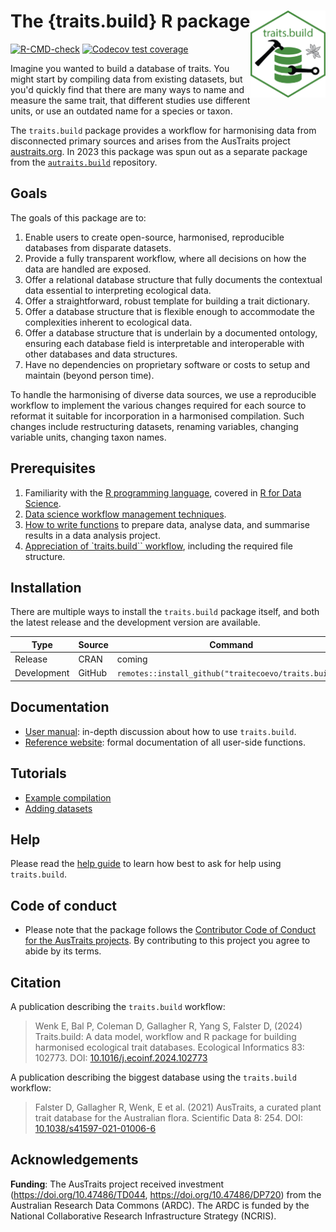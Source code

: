 
# The {traits.build} R package <img src="man/figures/traits_build_hex2.png" align="right" alt="" width="120" />

<!-- badges: start -->
[![R-CMD-check](https://github.com/traitecoevo/traits.build/actions/workflows/R-CMD-check.yml/badge.svg)](https://github.com/traitecoevo/traits.build/actions/workflows/R-CMD-check.yml)
[![Codecov test coverage](https://codecov.io/gh/traitecoevo/traits.build/branch/develop/graph/badge.svg)](https://app.codecov.io/gh/traitecoevo/traits.build?branch=develop)
<!-- badges: end -->


Imagine you wanted to build a database of traits. You might start by compiling data from existing datasets, but you'd quickly find that there are many ways to name and measure the same trait, that different studies use different units, or use an outdated name for a species or taxon.

The `traits.build` package provides a workflow for harmonising data from 
disconnected primary sources and arises from the AusTraits project [austraits.org](https://austraits.org). In 2023 this package was spun out as a separate package from the [`autraits.build`](http://traitecoevo.github.io/austraits.build/) repository.

## Goals

The goals of this package are to:

1.  Enable users to create open-source, harmonised, reproducible databases from disparate datasets.
2.  Provide a fully transparent workflow, where all decisions on how the data are handled are exposed.
3.  Offer a relational database structure that fully documents the contextual data essential to interpreting ecological data.
4.  Offer a straightforward, robust template for building a trait dictionary.
5.  Offer a database structure that is flexible enough to accommodate the complexities inherent to ecological data.
6.  Offer a database structure that is underlain by a documented ontology, ensuring each database field is interpretable and interoperable with other databases and data structures.
7.  Have no dependencies on proprietary software or costs to setup and maintain (beyond person time).

To handle the harmonising of diverse data sources, we use a reproducible
workflow to implement the various changes required for each source to
reformat it suitable for incorporation in a harmonised compilation. Such changes include restructuring datasets, renaming variables, changing variable
units, changing taxon names.

## Prerequisites

1. Familiarity with the [R programming language](https://www.r-project.org/), covered in [R for Data Science](https://r4ds.had.co.nz/).
2. [Data science workflow management techniques](https://rstats.wtf/index.html).
3. [How to write functions](https://r4ds.had.co.nz/functions.html) to prepare data, analyse data, and summarise results in a data analysis project.
4. [Appreciation of `traits.build`` workflow](https://traitecoevo.github.io/traits.build-book/), including the required file structure.

## Installation 

There are multiple ways to install the `traits.build` package itself, and both the latest release and the development version are available.

| Type        | Source   | Command                                                           |
|-------------|----------|-------------------------------------------------------------------|
| Release     | CRAN     | coming                                     |
| Development | GitHub   | `remotes::install_github("traitecoevo/traits.build")`                     |

<!-- ## Get started in 5(?) minutes

The 5-minute video at <xxx> demonstrates the use of `traits.build` using a template example compilation. This template is also used in chapters
of the [user manual](https://traitecoevo.github.io/traits.build-book/).

-- [![](./man/figures/video.png)](XXX) -->
## Documentation

- [User manual](https://traitecoevo.github.io/traits.build-book/): in-depth
  discussion about how to use `traits.build`.
- [Reference website](http://traitecoevo.github.io/traits.build/): formal
  documentation of all user-side functions.

## Tutorials

- [Example compilation](https://traitecoevo.github.io/traits.build-book/tutorial_compilation.html)
- [Adding datasets](https://traitecoevo.github.io/traits.build-book/tutorial_datasets.html)

## Help

Please read the [help guide](https://traitecoevo.github.io/traits.build-book/help.html) to learn how best to ask for help using `traits.build`.

## Code of conduct

* Please note that the package follows the [Contributor Code of Conduct for the AusTraits projects](hhttp://traitecoevo.github.io/austraits.build/CODE_OF_CONDUCT.html). By contributing to this project you agree to abide by its terms.

## Citation

A publication describing the `traits.build` workflow:
> Wenk E, Bal P, Coleman D, Gallagher R, Yang S, Falster D, (2024) Traits.build: A data model, workflow and R package for building harmonised ecological trait databases. Ecological Informatics 83: 102773. DOI: [10.1016/j.ecoinf.2024.102773](https://doi.org/10.1016/j.ecoinf.2024.102773)


A publication describing the biggest database using the `traits.build` workflow:

> Falster D, Gallagher R, Wenk, E et al. (2021) AusTraits, a curated plant trait 
database for the Australian flora. Scientific Data 8: 254. 
DOI: [10.1038/s41597-021-01006-6](http://doi.org/10.1038/s41597-021-01006-6)

## Acknowledgements

**Funding**: The AusTraits project received investment (<https://doi.org/10.47486/TD044>, <https://doi.org/10.47486/DP720>) from the Australian Research Data Commons (ARDC). The ARDC is funded by the National Collaborative Research Infrastructure Strategy (NCRIS).

